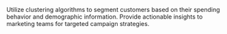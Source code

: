 Utilize clustering algorithms to segment customers based on their spending behavior and demographic information. Provide actionable insights to marketing teams for targeted campaign strategies.